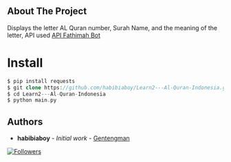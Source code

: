 <!-- ABOUT THE PROJECT -->
## About The Project
Displays the letter AL Quran number, Surah Name, and the meaning of the letter, API used [API Fathimah Bot](https://fathimah.docs.apiary.io/#)


# Install
```php
$ pip install requests
$ git clone https://github.com/habibiaboy/Learn2---Al-Quran-Indonesia.git
$ cd Learn2---Al-Quran-Indonesia
$ python main.py
``` 


## Authors

* **habibiaboy** - *Initial work* - [Gentengman](https://github.com/habibiaboy)

<p align="left"> 
<a href="https://github.com/Tegar-ID/followers">
<img title="Followers" src="https://img.shields.io/github/followers/habibiaboy?color=blue&style=flat-square"></a>
</p> 